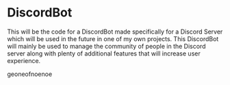 # DiscordBot
This will be the code for a DiscordBot made specifically for a Discord Server which will be used in the future in one of my own projects. This DiscordBot will mainly be used to manage the community of people in the Discord server along with plenty of additional features that will increase user experience.

geoneofnoenoe